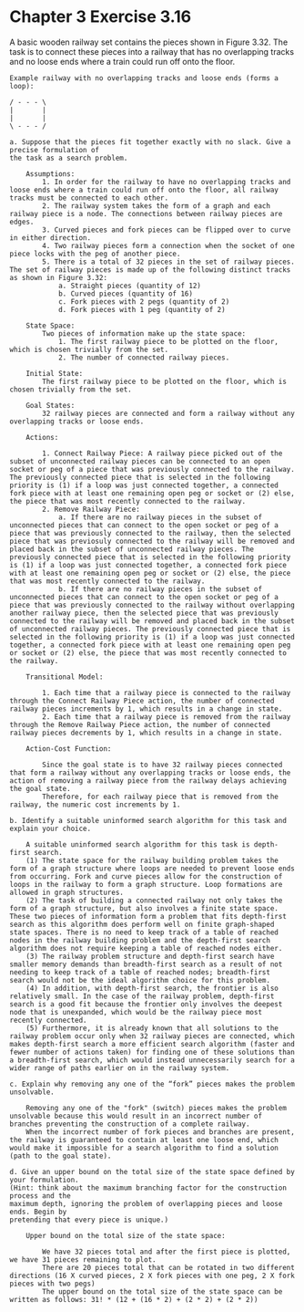 # Chapter 3 Exercise 3.16

A basic wooden railway set contains the pieces shown in Figure 3.32. The task is to
connect these pieces into a railway that has no overlapping tracks and no loose ends where a
train could run off onto the floor.

    Example railway with no overlapping tracks and loose ends (forms a loop):

    / - - - \
    |       |
    |       |
    \ - - - /

    a. Suppose that the pieces fit together exactly with no slack. Give a precise formulation of
    the task as a search problem.

        Assumptions:
            1. In order for the railway to have no overlapping tracks and loose ends where a train could run off onto the floor, all railway tracks must be connected to each other.
            2. The railway system takes the form of a graph and each railway piece is a node. The connections between railway pieces are edges.
            3. Curved pieces and fork pieces can be flipped over to curve in either direction.
            4. Two railway pieces form a connection when the socket of one piece locks with the peg of another piece.
            5. There is a total of 32 pieces in the set of railway pieces. The set of railway pieces is made up of the following distinct tracks as shown in Figure 3.32:
                a. Straight pieces (quantity of 12)
                b. Curved pieces (quantity of 16)
                c. Fork pieces with 2 pegs (quantity of 2)
                d. Fork pieces with 1 peg (quantity of 2)

        State Space: 
            Two pieces of information make up the state space:
                1. The first railway piece to be plotted on the floor, which is chosen trivially from the set.
                2. The number of connected railway pieces.
    
        Initial State: 
            The first railway piece to be plotted on the floor, which is chosen trivially from the set.
    
        Goal States: 
            32 railway pieces are connected and form a railway without any overlapping tracks or loose ends.

        Actions: 

            1. Connect Railway Piece: A railway piece picked out of the subset of unconnected railway pieces can be connected to an open socket or peg of a piece that was previously connected to the railway. The previously connected piece that is selected in the following priority is (1) if a loop was just connected together, a connected fork piece with at least one remaining open peg or socket or (2) else, the piece that was most recently connected to the railway. 
            2. Remove Railway Piece: 
                a. If there are no railway pieces in the subset of unconnected pieces that can connect to the open socket or peg of a piece that was previously connected to the railway, then the selected piece that was previosuly connected to the railway will be removed and placed back in the subset of unconnected railway pieces. The previously connected piece that is selected in the following priority is (1) if a loop was just connected together, a connected fork piece with at least one remaining open peg or socket or (2) else, the piece that was most recently connected to the railway.
                b. If there are no railway pieces in the subset of unconnected pieces that can connect to the open socket or peg of a piece that was previously connected to the railway without overlapping another railway piece, then the selected piece that was previously connected to the railway will be removed and placed back in the subset of unconnected railway pieces. The previously connected piece that is selected in the following priority is (1) if a loop was just connected together, a connected fork piece with at least one remaining open peg or socket or (2) else, the piece that was most recently connected to the railway.
        
        Transitional Model:
        
            1. Each time that a railway piece is connected to the railway through the Connect Railway Piece action, the number of connected railway pieces increments by 1, which results in a change in state.
            2. Each time that a railway piece is removed from the railway through the Remove Railway Piece action, the number of connected railway pieces decrements by 1, which results in a change in state.

        Action-Cost Function:
    
            Since the goal state is to have 32 railway pieces connected that form a railway without any overlapping tracks or loose ends, the action of removing a railway piece from the railway delays achieving the goal state.
            Therefore, for each railway piece that is removed from the railway, the numeric cost increments by 1.

    b. Identify a suitable uninformed search algorithm for this task and explain your choice.

        A suitable uninformed search algorithm for this task is depth-first search. 
        (1) The state space for the railway building problem takes the form of a graph structure where loops are needed to prevent loose ends from occurring. Fork and curve pieces allow for the construction of loops in the railway to form a graph structure. Loop formations are allowed in graph structures.
        (2) The task of building a connected railway not only takes the form of a graph structure, but also involves a finite state space. These two pieces of information form a problem that fits depth-first search as this algorithm does perform well on finite graph-shaped state spaces. There is no need to keep track of a table of reached nodes in the railway building problem and the depth-first search algorithm does not require keeping a table of reached nodes either.
        (3) The railway problem structure and depth-first search have smaller memory demands than breadth-first search as a result of not needing to keep track of a table of reached nodes; breadth-first search would not be the ideal algorithm choice for this problem.
        (4) In addition, with depth-first search, the frontier is also relatively small. In the case of the railway problem, depth-first search is a good fit because the frontier only involves the deepest node that is unexpanded, which would be the railway piece most recently connected. 
        (5) Furthermore, it is already known that all solutions to the railway problem occur only when 32 railway pieces are connected, which makes depth-first search a more efficient search algorithm (faster and fewer number of actions taken) for finding one of these solutions than a breadth-first search, which would instead unnecessarily search for a wider range of paths earlier on in the railway system. 
        
    c. Explain why removing any one of the “fork” pieces makes the problem unsolvable.

        Removing any one of the "fork" (switch) pieces makes the problem unsolvable because this would result in an incorrect number of branches preventing the construction of a complete railway. 
        When the incorrect number of fork pieces and branches are present, the railway is guaranteed to contain at least one loose end, which would make it impossible for a search algorithm to find a solution (path to the goal state).

    d. Give an upper bound on the total size of the state space defined by your formulation.
    (Hint: think about the maximum branching factor for the construction process and the
    maximum depth, ignoring the problem of overlapping pieces and loose ends. Begin by
    pretending that every piece is unique.) 

        Upper bound on the total size of the state space:
        
            We have 32 pieces total and after the first piece is plotted, we have 31 pieces remaining to plot.
            There are 20 pieces total that can be rotated in two different directions (16 X curved pieces, 2 X fork pieces with one peg, 2 X fork pieces with two pegs)
            The upper bound on the total size of the state space can be written as follows: 31! * (12 + (16 * 2) + (2 * 2) + (2 * 2))
